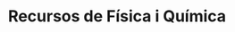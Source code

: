 ---
title: "Recursos de Física i Química"  # Add a page title.
summary: "Apunts de Física i Química i recursos per PBAU."  # Add a page description.
type: "widget_page"  # Page type is a Widget Page
---